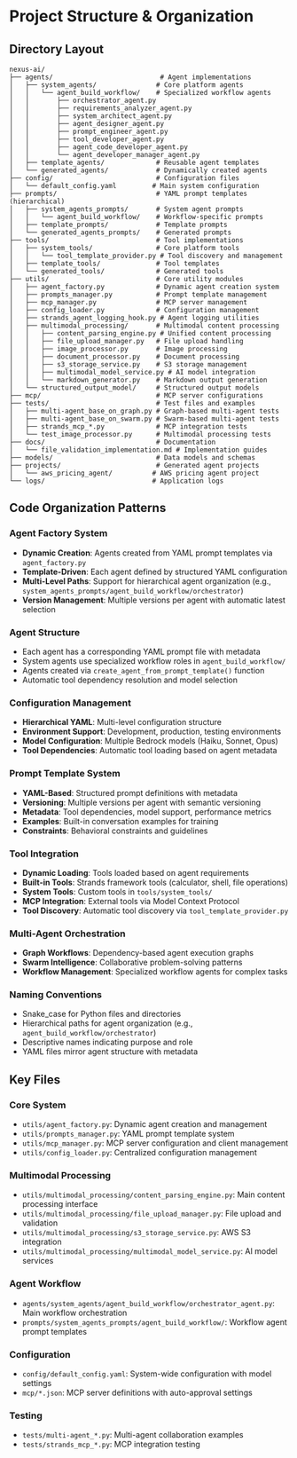 # Project Structure & Organization

## Directory Layout

```
nexus-ai/
├── agents/                           # Agent implementations
│   ├── system_agents/               # Core platform agents
│   │   └── agent_build_workflow/    # Specialized workflow agents
│   │       ├── orchestrator_agent.py
│   │       ├── requirements_analyzer_agent.py
│   │       ├── system_architect_agent.py
│   │       ├── agent_designer_agent.py
│   │       ├── prompt_engineer_agent.py
│   │       ├── tool_developer_agent.py
│   │       ├── agent_code_developer_agent.py
│   │       └── agent_developer_manager_agent.py
│   ├── template_agents/             # Reusable agent templates
│   └── generated_agents/            # Dynamically created agents
├── config/                          # Configuration files
│   └── default_config.yaml         # Main system configuration
├── prompts/                         # YAML prompt templates (hierarchical)
│   ├── system_agents_prompts/       # System agent prompts
│   │   └── agent_build_workflow/    # Workflow-specific prompts
│   ├── template_prompts/            # Template prompts
│   └── generated_agents_prompts/    # Generated prompts
├── tools/                           # Tool implementations
│   ├── system_tools/                # Core platform tools
│   │   └── tool_template_provider.py # Tool discovery and management
│   ├── template_tools/              # Tool templates
│   └── generated_tools/             # Generated tools
├── utils/                           # Core utility modules
│   ├── agent_factory.py             # Dynamic agent creation system
│   ├── prompts_manager.py           # Prompt template management
│   ├── mcp_manager.py               # MCP server management
│   ├── config_loader.py             # Configuration management
│   ├── strands_agent_logging_hook.py # Agent logging utilities
│   ├── multimodal_processing/       # Multimodal content processing
│   │   ├── content_parsing_engine.py # Unified content processing
│   │   ├── file_upload_manager.py   # File upload handling
│   │   ├── image_processor.py       # Image processing
│   │   ├── document_processor.py    # Document processing
│   │   ├── s3_storage_service.py    # S3 storage management
│   │   ├── multimodal_model_service.py # AI model integration
│   │   └── markdown_generator.py    # Markdown output generation
│   └── structured_output_model/     # Structured output models
├── mcp/                             # MCP server configurations
├── tests/                           # Test files and examples
│   ├── multi-agent_base_on_graph.py # Graph-based multi-agent tests
│   ├── multi-agent_base_on_swarm.py # Swarm-based multi-agent tests
│   ├── strands_mcp_*.py             # MCP integration tests
│   └── test_image_processor.py      # Multimodal processing tests
├── docs/                            # Documentation
│   └── file_validation_implementation.md # Implementation guides
├── models/                          # Data models and schemas
├── projects/                        # Generated agent projects
│   └── aws_pricing_agent/          # AWS pricing agent project
└── logs/                           # Application logs
```

## Code Organization Patterns

### Agent Factory System
- **Dynamic Creation**: Agents created from YAML prompt templates via `agent_factory.py`
- **Template-Driven**: Each agent defined by structured YAML configuration
- **Multi-Level Paths**: Support for hierarchical agent organization (e.g., `system_agents_prompts/agent_build_workflow/orchestrator`)
- **Version Management**: Multiple versions per agent with automatic latest selection

### Agent Structure
- Each agent has a corresponding YAML prompt file with metadata
- System agents use specialized workflow roles in `agent_build_workflow/`
- Agents created via `create_agent_from_prompt_template()` function
- Automatic tool dependency resolution and model selection

### Configuration Management
- **Hierarchical YAML**: Multi-level configuration structure
- **Environment Support**: Development, production, testing environments
- **Model Configuration**: Multiple Bedrock models (Haiku, Sonnet, Opus)
- **Tool Dependencies**: Automatic tool loading based on agent metadata

### Prompt Template System
- **YAML-Based**: Structured prompt definitions with metadata
- **Versioning**: Multiple versions per agent with semantic versioning
- **Metadata**: Tool dependencies, model support, performance metrics
- **Examples**: Built-in conversation examples for training
- **Constraints**: Behavioral constraints and guidelines

### Tool Integration
- **Dynamic Loading**: Tools loaded based on agent requirements
- **Built-in Tools**: Strands framework tools (calculator, shell, file operations)
- **System Tools**: Custom tools in `tools/system_tools/`
- **MCP Integration**: External tools via Model Context Protocol
- **Tool Discovery**: Automatic tool discovery via `tool_template_provider.py`

### Multi-Agent Orchestration
- **Graph Workflows**: Dependency-based agent execution graphs
- **Swarm Intelligence**: Collaborative problem-solving patterns
- **Workflow Management**: Specialized workflow agents for complex tasks

### Naming Conventions
- Snake_case for Python files and directories
- Hierarchical paths for agent organization (e.g., `agent_build_workflow/orchestrator`)
- Descriptive names indicating purpose and role
- YAML files mirror agent structure with metadata

## Key Files

### Core System
- `utils/agent_factory.py`: Dynamic agent creation and management
- `utils/prompts_manager.py`: YAML prompt template system
- `utils/mcp_manager.py`: MCP server configuration and client management
- `utils/config_loader.py`: Centralized configuration management

### Multimodal Processing
- `utils/multimodal_processing/content_parsing_engine.py`: Main content processing interface
- `utils/multimodal_processing/file_upload_manager.py`: File upload and validation
- `utils/multimodal_processing/s3_storage_service.py`: AWS S3 integration
- `utils/multimodal_processing/multimodal_model_service.py`: AI model services

### Agent Workflow
- `agents/system_agents/agent_build_workflow/orchestrator_agent.py`: Main workflow orchestration
- `prompts/system_agents_prompts/agent_build_workflow/`: Workflow agent prompt templates

### Configuration
- `config/default_config.yaml`: System-wide configuration with model settings
- `mcp/*.json`: MCP server definitions with auto-approval settings

### Testing
- `tests/multi-agent_*.py`: Multi-agent collaboration examples
- `tests/strands_mcp_*.py`: MCP integration testing